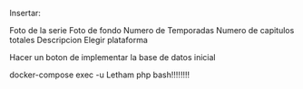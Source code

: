 Insertar:

Foto de la serie
Foto de fondo
Numero de Temporadas
Numero de capitulos totales
Descripcion
Elegir plataforma

Hacer un boton de implementar la base de datos inicial

docker-compose exec -u Letham php bash!!!!!!!!